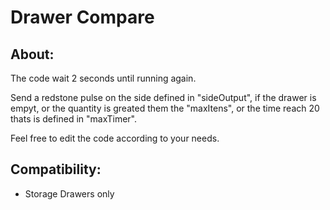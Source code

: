 # Drawer Compare

## About:
The code wait 2 seconds until running again.

Send a redstone pulse on the side defined in "sideOutput", if the drawer is empyt, or 
the quantity is greated them the "maxItens", or
the time reach 20 thats is defined in "maxTimer".

Feel free to edit the code according to your needs. 

## Compatibility:
- Storage Drawers only



